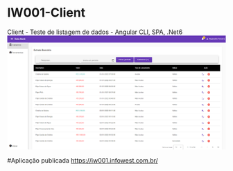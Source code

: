 # IW001-Client
Client - Teste de listagem de dados - Angular CLI, SPA, .Net6
![LOGO](/docs/Client.png "LOGO")

#Aplicação publicada
https://iw001.infowest.com.br/
